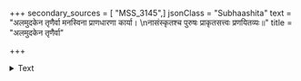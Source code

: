 +++
secondary_sources = [ "MSS_3145",]
jsonClass = "Subhaashita"
text = "अलमुदकेन तृणैर्वा मनस्विना प्राणधारणा कार्या।  \nनासंस्कृतश्च पुरुषः प्राकृतसत्त्वः प्रणयितव्यः॥"
title = "अलमुदकेन तृणैर्वा"

+++

<details><summary>Text</summary>

अलमुदकेन तृणैर्वा मनस्विना प्राणधारणा कार्या।  
नासंस्कृतश्च पुरुषः प्राकृतसत्त्वः प्रणयितव्यः॥
</details>
